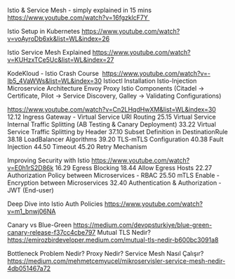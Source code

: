 Istio & Service Mesh - simply explained in 15 mins
https://www.youtube.com/watch?v=16fgzklcF7Y 

Istio Setup in Kubernetes
https://www.youtube.com/watch?v=voAyroDb6xk&list=WL&index=26

Istio Service Mesh Explained
https://www.youtube.com/watch?v=KUHzxTCe5Uc&list=WL&index=27

KodeKloud - Istio Crash Course 
https://www.youtube.com/watch?v=-Ib5_4VaWWs&list=WL&index=30
Istioctl Installation
Istio-Injection
Microservice Architecture
Envoy Proxy
Istio Components (Citadel -> Certificate, Pilot -> Service Discovery, Galley -> Validating Configurations)

https://www.youtube.com/watch?v=Cn2LHqdHwXM&list=WL&index=30
12.12 Ingress Gateway - Virtual Service URI Routing
25.15 Virtual Service Internal Traffic Splitting (AB Testing & Canary Deployment)
33.22 Virtual Service Traffic Splitting by Header
37.10 Subset Definition in DestinationRule
38.18 LoadBalancer Algorithms
39.20 TLS-mTLS Configuration
40.38 Fault Injection
44.50 Timeout
45.20 Retry Mechanism

Improving Security with Istio
https://www.youtube.com/watch?v=E0h1rS2D86k
16.29 Egress Blocking
18.44 Allow Egress Hosts
22.27 Authorization Policy between Microservices - RBAC
25.50 mTLS Enable - Encryption between Microservices
32.40 Authentication & Authorization - JWT (End-user)

Deep Dive into Istio Auth Policies
https://www.youtube.com/watch?v=m1_bnwj06NA

Canary vs Blue-Green
https://medium.com/devopsturkiye/blue-green-canary-release-f37cc4cbe797
Mutual TLS Nedir?
https://emirozbirdeveloper.medium.com/mutual-tls-nedir-b600bc3091a8

Bottleneck Problem Nedir? Proxy Nedir? Service Mesh Nasıl Çalışır?
https://medium.com/mehmetcemyucel/mikroservisler-service-mesh-nedir-4db051467a72